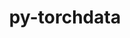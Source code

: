---
title: "py-torchdata"
layout: cache
categories: [package, develop-2023-11-05]
meta: {"versions": ["0.7.0"], "compilers": ["apple-clang@=15.0.0", "gcc@=11.3.0"], "oss": ["ubuntu22.04", "ventura"], "platforms": ["darwin", "linux"], "targets": ["aarch64", "x86_64_v3"], "stacks": ["ml-darwin-aarch64-mps", "ml-linux-x86_64-cpu", "ml-linux-x86_64-cuda", "root"], "num_specs": 3, "num_specs_by_stack": {"ml-darwin-aarch64-mps": 1, "root": 3, "ml-linux-x86_64-cuda": 1, "ml-linux-x86_64-cpu": 1}}
spec_details: [{"hash": "pokekq7z76k6odmiae3vysvo5z7y4ioo", "compiler": "apple-clang@=15.0.0", "versions": ["0.7.0"], "os": "ventura", "platform": "darwin", "target": "aarch64", "variants": ["build_system=python_pip"], "stacks": ["ml-darwin-aarch64-mps", "root"], "size": "-", "tarball": "https://binaries.spack.io/releases/develop-2023-11-05/build_cache/darwin-ventura-aarch64/apple-clang-15.0.0/py-torchdata-0.7.0/darwin-ventura-aarch64-apple-clang-15.0.0-py-torchdata-0.7.0-pokekq7z76k6odmiae3vysvo5z7y4ioo.spack"}, {"hash": "aeq7vrbzlrattqxejf6hmhkg2pq2ikla", "compiler": "gcc@=11.3.0", "versions": ["0.7.0"], "os": "ubuntu22.04", "platform": "linux", "target": "x86_64_v3", "variants": ["build_system=python_pip"], "stacks": ["root", "ml-linux-x86_64-cuda"], "size": "-", "tarball": "https://binaries.spack.io/releases/develop-2023-11-05/build_cache/linux-ubuntu22.04-x86_64_v3/gcc-11.3.0/py-torchdata-0.7.0/linux-ubuntu22.04-x86_64_v3-gcc-11.3.0-py-torchdata-0.7.0-aeq7vrbzlrattqxejf6hmhkg2pq2ikla.spack"}, {"hash": "dyrrkxojkrici526ec6vreqyxyffjnj4", "compiler": "gcc@=11.3.0", "versions": ["0.7.0"], "os": "ubuntu22.04", "platform": "linux", "target": "x86_64_v3", "variants": ["build_system=python_pip"], "stacks": ["ml-linux-x86_64-cpu", "root"], "size": "-", "tarball": "https://binaries.spack.io/releases/develop-2023-11-05/build_cache/linux-ubuntu22.04-x86_64_v3/gcc-11.3.0/py-torchdata-0.7.0/linux-ubuntu22.04-x86_64_v3-gcc-11.3.0-py-torchdata-0.7.0-dyrrkxojkrici526ec6vreqyxyffjnj4.spack"}]
---